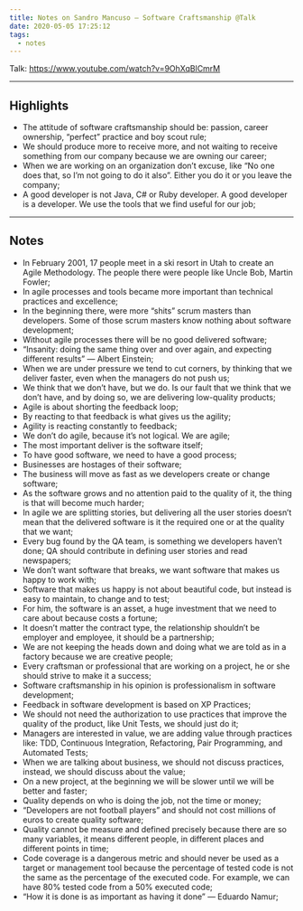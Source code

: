 ```yaml
---
title: Notes on Sandro Mancuso — Software Craftsmanship @Talk
date: 2020-05-05 17:25:12
tags:
  - notes
---
```


Talk: <https://www.youtube.com/watch?v=9OhXqBlCmrM>

---

## Highlights

* The attitude of software craftsmanship should be: passion, career ownership, “perfect” practice and boy scout rule;
* We should produce more to receive more, and not waiting to receive something from our company because we are owning our career;
* When we are working on an organization don’t excuse, like “No one does that, so I’m not going to do it also”. Either you do it or you leave the company;
* A good developer is not Java, C# or Ruby developer. A good developer is a developer. We use the tools that we find useful for our job;

---

## Notes

* In February 2001, 17 people meet in a ski resort in Utah to create an Agile Methodology. The people there were people like Uncle Bob, Martin Fowler;
* In agile processes and tools became more important than technical practices and excellence;
* In the beginning there, were more “shits” scrum masters than developers. Some of those scrum masters know nothing about software development;
* Without agile processes there will be no good delivered software;
* “Insanity: doing the same thing over and over again, and expecting different results” — Albert Einstein;
* When we are under pressure we tend to cut corners, by thinking that we deliver faster, even when the managers do not push us;
* We think that we don’t have, but we do. Is our fault that we think that we don’t have, and by doing so, we are delivering low-quality products;
* Agile is about shorting the feedback loop;
* By reacting to that feedback is what gives us the agility;
* Agility is reacting constantly to feedback;
* We don’t do agile, because it’s not logical. We are agile;
* The most important deliver is the software itself;
* To have good software, we need to have a good process;
* Businesses are hostages of their software;
* The business will move as fast as we developers create or change software;
* As the software grows and no attention paid to the quality of it, the thing is that will become much harder;
* In agile we are splitting stories, but delivering all the user stories doesn’t mean that the delivered software is it the required one or at the quality that we want;
* Every bug found by the QA team, is something we developers haven’t done; QA should contribute in defining user stories and read newspapers;
* We don’t want software that breaks, we want software that makes us happy to work with;
* Software that makes us happy is not about beautiful code, but instead is easy to maintain, to change and to test;
* For him, the software is an asset, a huge investment that we need to care about because costs a fortune;
* It doesn’t matter the contract type, the relationship shouldn’t be employer and employee, it should be a partnership;
* We are not keeping the heads down and doing what we are told as in a factory because we are creative people;
* Every craftsman or professional that are working on a project, he or she should strive to make it a success;
* Software craftsmanship in his opinion is professionalism in software development;
* Feedback in software development is based on XP Practices;
* We should not need the authorization to use practices that improve the quality of the product, like Unit Tests, we should just do it;
* Managers are interested in value, we are adding value through practices like: TDD, Continuous Integration, Refactoring, Pair Programming, and Automated Tests;
* When we are talking about business, we should not discuss practices, instead, we should discuss about the value;
* On a new project, at the beginning we will be slower until we will be better and faster;
* Quality depends on who is doing the job, not the time or money;
* “Developers are not football players” and should not cost millions of euros to create quality software;
* Quality cannot be measure and defined precisely because there are so many variables, it means different people, in different places and different points in time;
* Code coverage is a dangerous metric and should never be used as a target or management tool because the percentage of tested code is not the same as the percentage of the executed code. For example, we can have 80% tested code from a 50% executed code;
* “How it is done is as important as having it done” — Eduardo Namur;
